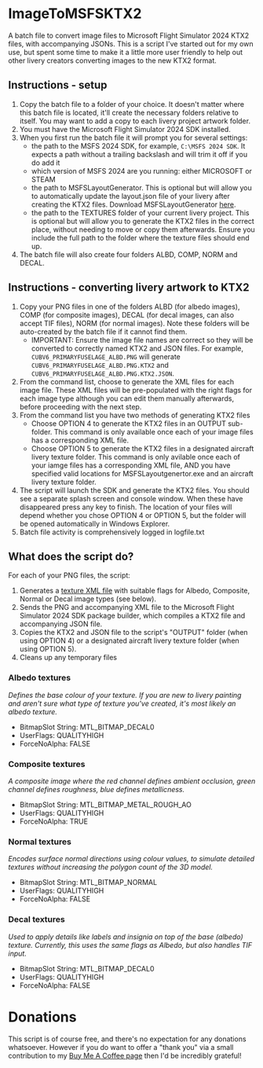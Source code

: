 # ImageToMSFSKTX2

A batch file to convert image files to Microsoft Flight Simulator 2024 KTX2 files, with accompanying JSONs. This is a script I've started out for my own use, but spent some time to make it a little more user friendly to help out other livery creators converting images to the new KTX2 format.

## Instructions - setup

1. Copy the batch file to a folder of your choice. It doesn't matter where this batch file is located, it'll create the necessary folders relative to itself. You may want to add a copy to each livery project artwork folder.
2. You must have the Microsoft Flight Simulator 2024 SDK installed.
3. When you first run the batch file it will prompt you for several settings:
   - the path to the MSFS 2024 SDK, for example, `C:\MSFS 2024 SDK`. It expects a path without a trailing backslash and will trim it off if you do add it
   - which version of MSFS 2024 are you running: either MICROSOFT or STEAM
   - the path to MSFSLayoutGenerator. This is optional but will allow you to automatically update the layout.json file of your livery after creating the KTX2 files. Download MSFSLayoutGenerator [here](https://github.com/HughesMDflyer4/MSFSLayoutGenerator).
   - the path to the TEXTURES folder of your current livery project. This is optional but will allow you to generate the KTX2 files in the correct place, without needing to move or copy them afterwards. Ensure you include the full path to the folder where the texture files should end up.
4. The batch file will also create four folders ALBD, COMP, NORM and DECAL.

## Instructions - converting livery artwork to KTX2

1. Copy your PNG files in one of the folders ALBD (for albedo images), COMP (for composite images), DECAL (for decal images, can also accept TIF files), NORM (for normal images). Note these folders will be auto-created by the batch file if it cannot find them.
   - IMPORTANT: Ensure the image file names are correct so they will be converted to correctly named KTX2 and JSON files. For example, `CUBV6_PRIMARYFUSELAGE_ALBD.PNG` will generate `CUBV6_PRIMARYFUSELAGE_ALBD.PNG.KTX2` and `CUBV6_PRIMARYFUSELAGE_ALBD.PNG.KTX2.JSON`.
2. From the command list, choose to generate the XML files for each image file. These XML files will be pre-populated with the right flags for each image type although you can edit them manually afterwards, before proceeding with the next step.
3. From the command list you have two methods of generating KTX2 files
   - Choose OPTION 4 to generate the KTX2 files in an OUTPUT sub-folder. This command is only available once each of your image files has a corresponding XML file.
   - Choose OPTION 5 to generate the KTX2 files in a designated aircraft livery texture folder. This command is only avilable once each of your iamge files has a corresponding XML file, AND you have specified valid locations for MSFSLayoutgenertor.exe and an aircraft livery texture folder.
6. The script will launch the SDK and generate the KTX2 files. You should see a separate splash screen and console window. When these have disappeared press any key to finish. The location of your files will depend whether you chose OPTION 4 or OPTION 5, but the folder will be opened automatically in Windows Explorer.
7. Batch file activity is comprehensively logged in logfile.txt

## What does the script do?

For each of your PNG files, the script:
1. Generates a [texture XML file](https://docs.flightsimulator.com/msfs2024/html/5_Content_Configuration/Textures/Texture_XML_Properties.htm) with suitable flags for Albedo, Composite, Normal or Decal image types (see below).
2. Sends the PNG and accompanying XML file to the Microsoft Flight Simulator 2024 SDK package builder, which compiles a KTX2 file and accompanying JSON file.
3. Copies the KTX2 and JSON file to the script's "OUTPUT" folder (when using OPTION 4) or a designated aircraft livery texture folder (when using OPTION 5).
4. Cleans up any temporary files

### Albedo textures
*Defines the base colour of your texture. If you are new to livery painting and aren't sure what type of texture you've created, it's most likely an albedo texture.*
- BitmapSlot String: MTL_BITMAP_DECAL0
- UserFlags: QUALITYHIGH
- ForceNoAlpha: FALSE

### Composite textures
*A composite image where the red channel defines ambient occlusion, green channel defines roughness, blue defines metallicness.*
- BitmapSlot String: MTL_BITMAP_METAL_ROUGH_AO
- UserFlags: QUALITYHIGH
- ForceNoAlpha: TRUE

### Normal textures
*Encodes surface normal directions using colour values, to simulate detailed textures without increasing the polygon count of the 3D model.*
- BitmapSlot String: MTL_BITMAP_NORMAL
- UserFlags: QUALITYHIGH
- ForceNoAlpha: FALSE

### Decal textures
*Used to apply details like labels and insignia on top of the base (albedo) texture. Currently, this uses the same flags as Albedo, but also handles TIF input.*
- BitmapSlot String: MTL_BITMAP_DECAL0
- UserFlags: QUALITYHIGH
- ForceNoAlpha: FALSE

# Donations
This script is of course free, and there's no expectation for any donations whatsoever. However if you do want to offer a "thank you" via a small contribution to my [Buy Me A Coffee page](https://buymeacoffee.com/flaknine) then I'd be incredibly grateful!


 



